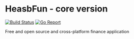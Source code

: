 # HeasbFun - core version
[![Build Status](https://circleci.com/gh/ErFUN-KH/hesabFunCore.svg?&style=shield)](https://circleci.com/gh/ErFUN-KH/hesabFunCore)
[![Go Report](https://goreportcard.com/badge/github.com/ErFUN-KH/hesabFunCore)](https://goreportcard.com/report/github.com/ErFUN-KH/hesabFunCore)

Free and open source and cross-platform finance application
